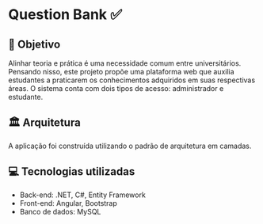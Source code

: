 # Question Bank ✅

## 🎯 Objetivo
Alinhar teoria e prática é uma necessidade comum entre universitários. Pensando nisso, este projeto propõe uma plataforma web que auxilia estudantes a praticarem os conhecimentos adquiridos em suas 
respectivas áreas. O sistema conta com dois tipos de acesso: administrador e estudante.

## 🏛️ Arquitetura
A aplicação foi construída utilizando o padrão de arquitetura em camadas.

## 💻 Tecnologias utilizadas
- Back-end: .NET, C#, Entity Framework
- Front-end: Angular, Bootstrap
- Banco de dados: MySQL
